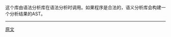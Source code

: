 这个库由语法分析库在语法分析时调用。如果程序是合法的，语义分析库会构建一个分析结果的AST。

---------------------    

[原文](https://releases.llvm.org/11.0.0/tools/clang/docs/InternalsManual.html#the-sema-library)